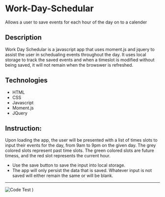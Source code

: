 # Work-Day-Schedular
Allows a user to save events for each hour of the day on to a calender

## Description
Work Day Schedular is a javascript app that uses moment.js and jquery to assist the user in schedualing events throughout the day. It uses local storage to track the saved events and when a timeslot is modified without being saved, it will not remain when the browswer is refreshed. 
 
## Technologies
* HTML
* CSS
* Javascript
* Moment.js
* JQuery

## Instruction: 
Upon loading the app, the user will be presented with a list of times slots to input their events for the day, from 9am to 9pm on the given day. The grey colored 
slots represent past time slots. The green colored slots are future timess, and the red slot represents the current hour. 
* Use the save button to save the input into local storage. 
* The app will only persist the data that is saved. Whatever input is not saved will either remain the same or will be blank.

----

![Code Test](https://user-images.githubusercontent.com/37945822/132875146-3ba46622-5fe1-4ae1-a9e4-0bef64c06780.JPG)
)
